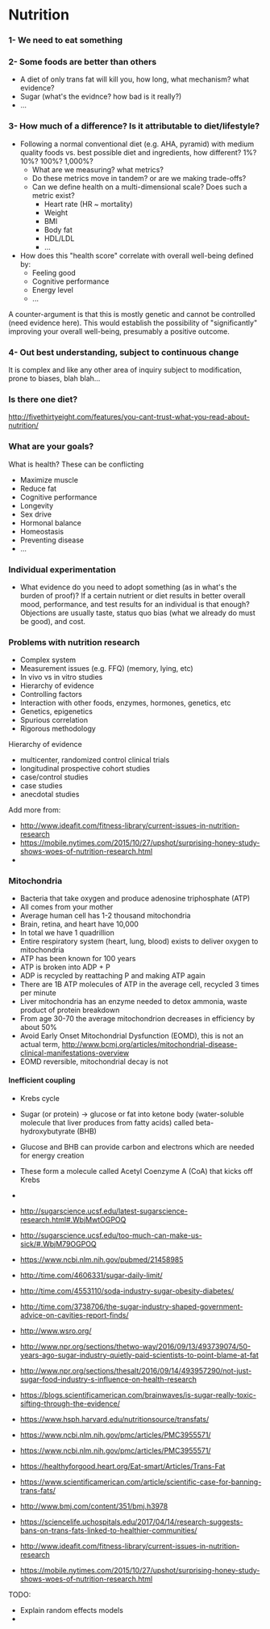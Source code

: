 # Nutrition


### 1- We need to eat something

### 2- Some foods are better than others
- A diet of only trans fat will kill you, how long, what mechanism? what evidence?
- Sugar (what's the evidnce? how bad is it really?)
- ...

### 3- How much of a difference? Is it attributable to diet/lifestyle?
- Following a normal conventional diet (e.g. AHA, pyramid) with medium quality foods vs. best possible diet and ingredients, how different? 1%? 10%? 100%? 1,000%?
	- What are we measuring? what metrics?
	- Do these metrics move in tandem? or are we making trade-offs?
	- Can we define health on a multi-dimensional scale? Does such a metric exist?
		- Heart rate (HR ~ mortality)
		- Weight
		- BMI
		- Body fat
		- HDL/LDL
		- ...
- How does this "health score" correlate with overall well-being defined by:
	- Feeling good
	- Cognitive performance
	- Energy level
	- ...

A counter-argument is that this is mostly genetic and cannot be controlled (need evidence here). This would establish the possibility of "significantly" improving your overall well-being, presumably a positive outcome.

### 4- Out best understanding, subject to continuous change
It is complex and like any other area of inquiry subject to modification, prone to biases, blah blah...

### Is there one diet?
http://fivethirtyeight.com/features/you-cant-trust-what-you-read-about-nutrition/

### What are your goals?
What is health? These can be conflicting
- Maximize muscle
- Reduce fat
- Cognitive performance
- Longevity
- Sex drive
- Hormonal balance
- Homeostasis
- Preventing disease
- ...

### Individual experimentation
- What evidence do you need to adopt something (as in what's the burden of proof)? If a certain nutrient or diet results in better overall mood, performance, and test results for an individual is that enough? Objections are usually taste, status quo bias (what we already do must be good), and cost.

### Problems with nutrition research
- Complex system
- Measurement issues (e.g. FFQ) (memory, lying, etc)
- In vivo vs in vitro studies
- Hierarchy of evidence
- Controlling factors
- Interaction with other foods, enzymes, hormones, genetics, etc
- Genetics, epigenetics
- Spurious correlation
- Rigorous methodology

Hierarchy of evidence
- multicenter, randomized control clinical trials
- longitudinal prospective cohort studies
- case/control studies
- case studies
- anecdotal studies

Add more from:
- http://www.ideafit.com/fitness-library/current-issues-in-nutrition-research
- https://mobile.nytimes.com/2015/10/27/upshot/surprising-honey-study-shows-woes-of-nutrition-research.html
- 

### Mitochondria
- Bacteria that take oxygen and produce adenosine triphosphate (ATP)
- All comes from your mother
- Average human cell has 1-2 thousand mitochondria
- Brain, retina, and heart have 10,000
- In total we have 1 quadrillion
- Entire respiratory system (heart, lung, blood) exists to deliver oxygen to mitochondria
- ATP has been known for 100 years
- ATP is broken into ADP + P
- ADP is recycled by reattaching P and making ATP again
- There are 1B ATP molecules of ATP in the average cell, recycled 3 times per minute
- Liver mitochondria has an enzyme needed to detox ammonia, waste product of protein breakdown
- From age 30-70 the average mitochondrion decreases in efficiency by about 50%
- Avoid Early Onset Mitochondrial Dysfunction (EOMD), this is not an actual term, http://www.bcmj.org/articles/mitochondrial-disease-clinical-manifestations-overview
- EOMD reversible, mitochondrial decay is not

#### Inefficient coupling
- Krebs cycle
- Sugar (or protein) -> glucose or fat into ketone body (water-soluble molecule that liver produces from fatty acids) called beta-hydroxybutyrate (BHB)
- Glucose and BHB can provide carbon and electrons which are needed for energy creation
- These form a molecule called Acetyl Coenzyme A (CoA) that kicks off Krebs
- 


- http://sugarscience.ucsf.edu/latest-sugarscience-research.html#.WbjMwtOGPOQ
- http://sugarscience.ucsf.edu/too-much-can-make-us-sick/#.WbjM79OGPOQ
- https://www.ncbi.nlm.nih.gov/pubmed/21458985
- http://time.com/4606331/sugar-daily-limit/
- http://time.com/4553110/soda-industry-sugar-obesity-diabetes/
- http://time.com/3738706/the-sugar-industry-shaped-government-advice-on-cavities-report-finds/
- http://www.wsro.org/
- http://www.npr.org/sections/thetwo-way/2016/09/13/493739074/50-years-ago-sugar-industry-quietly-paid-scientists-to-point-blame-at-fat
- http://www.npr.org/sections/thesalt/2016/09/14/493957290/not-just-sugar-food-industry-s-influence-on-health-research
- https://blogs.scientificamerican.com/brainwaves/is-sugar-really-toxic-sifting-through-the-evidence/
- https://www.hsph.harvard.edu/nutritionsource/transfats/
- https://www.ncbi.nlm.nih.gov/pmc/articles/PMC3955571/
- https://www.ncbi.nlm.nih.gov/pmc/articles/PMC3955571/
- https://healthyforgood.heart.org/Eat-smart/Articles/Trans-Fat
- https://www.scientificamerican.com/article/scientific-case-for-banning-trans-fats/
- http://www.bmj.com/content/351/bmj.h3978
- https://sciencelife.uchospitals.edu/2017/04/14/research-suggests-bans-on-trans-fats-linked-to-healthier-communities/
- http://www.ideafit.com/fitness-library/current-issues-in-nutrition-research
- https://mobile.nytimes.com/2015/10/27/upshot/surprising-honey-study-shows-woes-of-nutrition-research.html


TODO:
- Explain random effects models
- 

